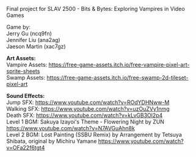 Final project for SLAV 2500 - Bits & Bytes: Exploring Vampires in Video Games  



Game by:  
Jerry Gu (ncq9fn)  
Jennifer Liu (ana2ag)  
Jaeson Martin (xac7gz)  

**Art Assets:**  
Vampire Assets: https://free-game-assets.itch.io/free-vampire-pixel-art-sprite-sheets  
Swamp Assets: https://free-game-assets.itch.io/free-swamp-2d-tileset-pixel-art  

**Sound Effects:**  
Jump SFX: https://www.youtube.com/watch?v=ROdYDHNww-M  
Walking SFX: https://www.youtube.com/watch?v=uzOuZVy1nmg  
Death SFX: https://www.youtube.com/watch?v=kLvGB3Ol2p4  
Level 1 BGM: Sakuya Izayoi's Theme - Flowering Night by ZUN https://www.youtube.com/watch?v=N7AVGuAhn8k  
Level 2 BGM: Lost Painting (SSBU Remix) by Arrangement by Tetsuya Shibata, original by Michiru Yamane  https://www.youtube.com/watch?v=OFa22f6tgt4  

